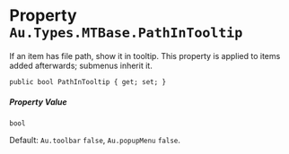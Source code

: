 # Property `Au.Types.MTBase.PathInTooltip`

If an item has file path, show it in tooltip. This property is applied to items added afterwards; submenus inherit it.

```
public bool PathInTooltip { get; set; }
```

##### Property Value

`bool`

Default: `Au.toolbar` `false`, `Au.popupMenu` `false`.